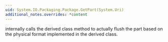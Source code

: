 ```yaml
---
uid: System.IO.Packaging.Package.GetPart(System.Uri)
additional_notes.overrides: *content
---
```


<p>
      <xref href="System.IO.Packaging.Package.GetPart(System.Uri)"></xref> internally calls the derived class <xref href="System.IO.Packaging.Package.GetPartCore(System.Uri)"></xref> method to actually flush the part based on the physical format implemented in the derived class.</p>


